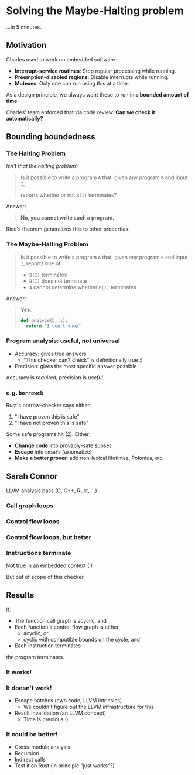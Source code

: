 # Solving the Maybe-Halting problem

...in 5 minutes.

## Motivation

Charles used to work on embedded software.

- **Interrupt-service routines**: Stop regular processing while running.
- **Preemption-disabled regions**: Disable interrupts while running.
- **Mutexes**: Only one can run using this at a time.

As a design principle, we always want these to run in **a bounded amount of time**.

Charles' team enforced that via code review. **Can we check it automatically?**

## Bounding boundedness

### The Halting Problem

*Isn't that the halting problem?*

<!-- ...is what my coworkers said. Quick refresher: -->

> Is it possible to write a program `A` that, given any program `B` and input `I`,
>
> reports whether or not `B(I)` terminates?

Answer:

<!-- Alan Turing's big thesis. Conclusively established: -->

> **No, you cannot write such a program.**

<!-- ...but we're not actually trying to solve that problem. -->

Rice's theorem generalizes this to other properties.

### The Maybe-Halting Problem

<!-- We just want something that can _sometimes_ give an answer. -->

> Is it possible to write a program `A` that, given any program `B` and input `I`,
> reports one of:
>
> - `B(I)` terminates
> - `B(I)` does not terminate
> - `A` cannot determine whether `B(I)` terminates

Answer:

> **Yes.**
>
> ```python
> def analyze(b, i):
>   return "I don't know"
> ```

<!-- OK, but can we get anything other than a trivial IDK? Yes, for some programs. -->

### Program analysis: useful, not universal

<!--
Program analysis can be useful without being universal.
Even if you have an analysis that is precise for only some programs,
that's still useful for those programs.
-->

- Accuracy: gives true answers
  - "This checker can't check" is definitionally true :)
- Precision: gives the most specific answer possible

Accuracy is _required_, precision is _useful_.

<!-- Even an imprecise answer is actionable. -->

### e.g. `borrowck`

Rust's borrow-checker says either:

1.  "I have proven this is safe"
2.  "I have not proven this is safe"

Some safe programs hit (2). Either:

- **Change code** into provably-safe subset
- **Escape** into `unsafe` (axiomatize)
- **Make a better prover**: add non-lexical lifetimes, Polonius, etc.

<!-- We can do better than IDK for our prover too! -->

## Sarah Connor

LLVM analysis pass (C, C++, Rust, ...)

### Call graph loops

<!-- Diagram?

If the call graph is a DAG, and each function completes, eventually the program completes.

If there's a loop, there's recursion. Completes if recursion is bounded.

We haven't implemented any reasoning about whether recursion is bounded,
so we classify this as "I don't know."

(Also conservative for embedded b/c of stack size; recursion needs to be bounded for other reasons.)

--->

### Control flow loops

<!-- Diagram?

If the graph of basic blocks is a DAG, and each instruction completes,
eventually the function completes.

If there's a loop, it _may not_ complete.

Conservative approach would be: if there's a loop, we say "I don't know."

-->

### Control flow loops, but better

<!-- 

There's a decent amount of literature on loop unrolling and/or bounding.
It winds up being an important optimization that compilers can perform.

LLVM has built-in analysis passes; we can request their results.
Including "is this loop bounded"!

LLVM's analysis is, like ours, conservative; it sometimes can't find a bound
when one in principle exists. That's OK; we treat "unbounded loop" as
"I don't know".

-->

### Instructions terminate

Not true in an embedded context (!)

But out of scope of this checker.

## Results

If:

- The function call graph is acyclic, and
- Each function's control flow graph is either
  - acyclic, or
  - cyclic with computible bounds on the cycle, and
- Each instruction terminates

the program terminates.



### It works!

<!-- TODO: Show some code & results -->

### It doesn't work!

<!-- Some stuff that's kinda necessary, but we haven't worked out: -->

- Escape hatches (own code, LLVM intrinsics)
  - We couldn't figure out the LLVM infrastructure for this
- Result invalidation (an LLVM concept)
  - Time is precious :)

### It could be better!

<!-- Some enhancements that would make it more useful: -->

- Cross-module analysis
- Recursion
- Indirect calls
- Test it on Rust (in principle "just works"?)

